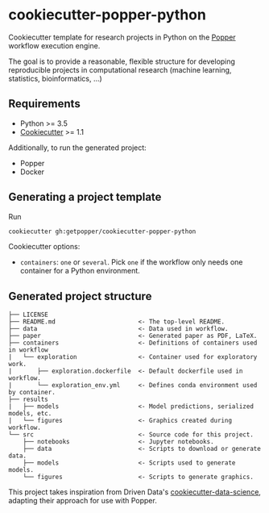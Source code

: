 # cookiecutter-popper-python

Cookiecutter template for research projects in Python on the 
[Popper](https://github.com/getpopper/popper) workflow execution engine. 

The goal is to provide a reasonable, flexible structure for developing 
reproducible projects in computational research (machine learning, statistics, bioinformatics, ...)

## Requirements

- Python >= 3.5
- [Cookiecutter](https://cookiecutter.readthedocs.io/en/latest/advanced/directories.html) >= 1.1

Additionally, to run the generated project:

- Popper
- Docker

## Generating a project template

Run
```sh
cookiecutter gh:getpopper/cookiecutter-popper-python
```

Cookiecutter options:
- `containers`: `one` or `several`. Pick `one` if the workflow only needs one container for
 a Python environment.


## Generated project structure

```
├── LICENSE
├── README.md                       <- The top-level README.
├── data                            <- Data used in workflow.
├── paper                           <- Generated paper as PDF, LaTeX.
├── containers                      <- Definitions of containers used in workflow
|   └── exploration                 <- Container used for exploratory work. 
|       ├── exploration.dockerfile  <- Default dockerfile used in workflow.
|       └── exploration_env.yml     <- Defines conda environment used by container.
├── results
|   ├── models                      <- Model predictions, serialized models, etc.        
|   └── figures                     <- Graphics created during workflow.
└── src                             <- Source code for this project.
    ├── notebooks                   <- Jupyter notebooks.
    ├── data                        <- Scripts to download or generate data.
    ├── models                      <- Scripts used to generate models.
    └── figures                     <- Scripts to generate graphics.
```

This project takes inspiration from Driven Data's 
[cookiecutter-data-science](https://drivendata.github.io/cookiecutter-data-science/), adapting their approach for use with Popper.
